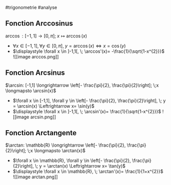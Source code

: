 #trigonometrie #analyse
## Fonction Arccosinus
$\arccos: [-1,1] \longrightarrow \left[0,  \pi \right]; \;x \longmapsto \arccos(x)$  
- $\forall x \in [-1,1], \forall y \in \left[0,  \pi \right], \; y = \arccos(x) \Leftrightarrow x= \cos(y)$ 
- $\displaystyle \forall x \in ]-1,1[, \; \arccos'(x)= -\frac{1}{\sqrt{1-x^{2}}}$ 
![[image arccos.png]]

## Fonction Arcsinus
$\arcsin: [-1,1] \longrightarrow \left[- \frac{\pi}{2},  \frac{\pi}{2}\right]; \;x \longmapsto \arcsin(x)$  
- $\forall x \in [-1,1], \forall y \in \left[- \frac{\pi}{2},  \frac{\pi}{2}\right], \; y = \arcsin(x) \Leftrightarrow x= \sin(y)$ 
- $\displaystyle \forall x \in ]-1,1[, \; \arcsin'(x)= \frac{1}{\sqrt{1-x^{2}}}$ 
![[image arcsin.png]]

## Fonction Arctangente
$\arctan: \mathbb{R} \longrightarrow \left[- \frac{\pi}{2},  \frac{\pi}{2}\right]; \;x \longmapsto \arctan(x)$   
- $\forall x \in \mathbb{R}, \forall y \in \left[- \frac{\pi}{2},  \frac{\pi}{2}\right], \; y = \arctan(x) \Leftrightarrow x= \tan(y)$  
- $\displaystyle \forall x \in \mathbb{R}, \; \arctan'(x)= \frac{1}{1+x^{2}}$  
![[image arctan.png]]